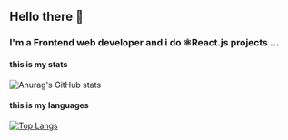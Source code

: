 ## Hello there 👋

### I'm a Frontend web developer and i do ⚛️React.js projects ...

#### this is my stats
![Anurag's GitHub stats](https://github-readme-stats.vercel.app/api?username=mahdiFayyaziMoghaddam&show_icons=true&theme=dracula)

#### this is my languages
[![Top Langs](https://github-readme-stats.vercel.app/api/top-langs/?username=mahdiFayyaziMoghaddam&layout=pie&theme=dracula)](https://github.com/anuraghazra/github-readme-stats)
